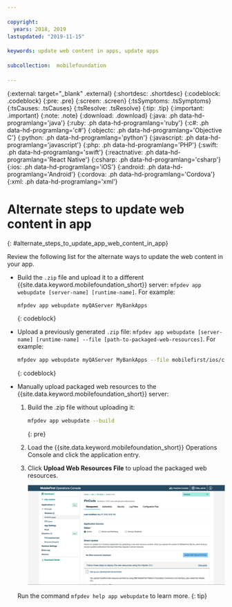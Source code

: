 ```yaml
---

copyright:
  years: 2018, 2019
lastupdated: "2019-11-15"

keywords: update web content in apps, update apps

subcollection:  mobilefoundation

---
```


{:external: target="_blank" .external}
{:shortdesc: .shortdesc}
{:codeblock: .codeblock}
{:pre: .pre}
{:screen: .screen}
{:tsSymptoms: .tsSymptoms}
{:tsCauses: .tsCauses}
{:tsResolve: .tsResolve}
{:tip: .tip}
{:important: .important}
{:note: .note}
{:download: .download}
{:java: .ph data-hd-programlang='java'}
{:ruby: .ph data-hd-programlang='ruby'}
{:c#: .ph data-hd-programlang='c#'}
{:objectc: .ph data-hd-programlang='Objective C'}
{:python: .ph data-hd-programlang='python'}
{:javascript: .ph data-hd-programlang='javascript'}
{:php: .ph data-hd-programlang='PHP'}
{:swift: .ph data-hd-programlang='swift'}
{:reactnative: .ph data-hd-programlang='React Native'}
{:csharp: .ph data-hd-programlang='csharp'}
{:ios: .ph data-hd-programlang='iOS'}
{:android: .ph data-hd-programlang='Android'}
{:cordova: .ph data-hd-programlang='Cordova'}
{:xml: .ph data-hd-programlang='xml'}

# Alternate steps to update web content in app
{: #alternate_steps_to_update_app_web_content_in_app}

Review the following list for the alternate ways to update the web content in your app.

* Build the `.zip` file and upload it to a different {{site.data.keyword.mobilefoundation_short}} server:  `mfpdev app webupdate [server-name] [runtime-name]`. For example:

   ```bash
   mfpdev app webupdate myQAServer MyBankApps
   ```
   {: codeblock}

* Upload a previously generated `.zip` file: `mfpdev app webupdate [server-name] [runtime-name] --file [path-to-packaged-web-resources]`. For example:

   ```bash
   mfpdev app webupdate myQAServer MyBankApps --file mobilefirst/ios/com.mfp.myBankApp-1.0.1.zip
   ```
   {: codeblock}

* Manually upload packaged web resources to the {{site.data.keyword.mobilefoundation_short}} server:

   1. Build the .zip file without uploading it:

      ```bash
      mfpdev app webupdate --build
      ```
      {: pre}

   1. Load the {{site.data.keyword.mobilefoundation_short}} Operations Console and click the application entry.
   1. Click **Upload Web Resources File** to upload the packaged web resources.    
  
      ![Upload Direct Update .zip file from the console](images/upload-direct-update-package.png "Upload Direct Update .zip file from the console with the Upload Web Resources File button highlighted")

   Run the command `mfpdev help app webupdate` to learn more.
   {: tip}
